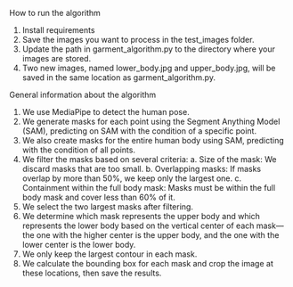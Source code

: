 How to run the algorithm
1. Install requirements
2. Save the images you want to process in the test_images folder.
3. Update the path in garment_algorithm.py to the directory where your images are stored.
4. Two new images, named lower_body.jpg and upper_body.jpg, will be saved in the same location as garment_algorithm.py.

General information about the algorithm 
1. We use MediaPipe to detect the human pose.
2. We generate masks for each point using the Segment Anything Model (SAM), predicting on SAM with the condition of a specific point.
3. We also create masks for the entire human body using SAM, predicting with the condition of all points.
4. We filter the masks based on several criteria:
a. Size of the mask: We discard masks that are too small.
b. Overlapping masks: If masks overlap by more than 50%, we keep only the largest one.
c. Containment within the full body mask: Masks must be within the full body mask and cover less than 60% of it.
5. We select the two largest masks after filtering.
6. We determine which mask represents the upper body and which represents the lower body based on the vertical center of each mask—the one with the higher center is the upper body, and the one with the lower center is the lower body.
7. We only keep the largest contour in each mask.
8. We calculate the bounding box for each mask and crop the image at these locations, then save the results.